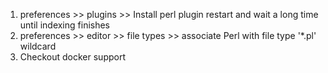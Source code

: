 
1. preferences >> plugins >> Install perl plugin 
   restart and wait a long time until indexing finishes
1. preferences >> editor >> file types >> associate Perl with file type '*.pl' wildcard 
1. Checkout docker support